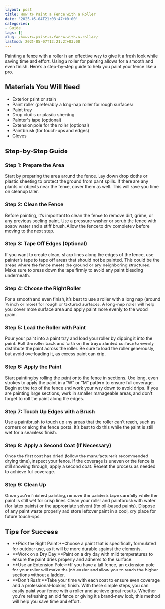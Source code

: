 ```yaml
---
layout: post
title: How to Paint a Fence with a Roller
date: '2025-05-04T21:03:47+00:00'
categories:
- Guide
tags: []
slug: /how-to-paint-a-fence-with-a-roller/
lastmod: 2025-05-07T12:21:27+03:00
---
```


Painting a fence with a roller is an effective way to give it a fresh look while saving time and effort. Using a roller for painting allows for a smooth and even finish. Here’s a step-by-step guide to help you paint your fence like a pro.
## Materials You Will Need
- Exterior paint or stain
- Paint roller (preferably a long-nap roller for rough surfaces)
- Paint tray
- Drop cloths or plastic sheeting
- Painter's tape (optional)
- Extension pole for the roller (optional)
- Paintbrush (for touch-ups and edges)
- Gloves
## Step-by-Step Guide
### Step 1: Prepare the Area
Start by preparing the area around the fence. Lay down drop cloths or plastic sheeting to protect the ground from paint spills. If there are any plants or objects near the fence, cover them as well. This will save you time on cleanup later.
### Step 2: Clean the Fence
Before painting, it’s important to clean the fence to remove dirt, grime, or any previous peeling paint. Use a pressure washer or scrub the fence with soapy water and a stiff brush. Allow the fence to dry completely before moving to the next step.
### Step 3: Tape Off Edges (Optional)
If you want to create clean, sharp lines along the edges of the fence, use painter’s tape to tape off areas that should not be painted. This could be the areas where the fence meets the ground or any neighboring structures. Make sure to press down the tape firmly to avoid any paint bleeding underneath.
### Step 4: Choose the Right Roller
For a smooth and even finish, it’s best to use a roller with a long nap (around ¾ inch or more) for rough or textured surfaces. A long-nap roller will help you cover more surface area and apply paint more evenly to the wood grain.
### Step 5: Load the Roller with Paint
Pour your paint into a paint tray and load your roller by dipping it into the paint. Roll the roller back and forth on the tray’s slanted surface to evenly distribute the paint across the roller. Be sure to load the roller generously, but avoid overloading it, as excess paint can drip.
### Step 6: Apply the Paint
Start painting by rolling the paint onto the fence in sections. Use long, even strokes to apply the paint in a “W” or “M” pattern to ensure full coverage. Begin at the top of the fence and work your way down to avoid drips. If you are painting large sections, work in smaller manageable areas, and don’t forget to roll the paint along the edges.
### Step 7: Touch Up Edges with a Brush
Use a paintbrush to touch up any areas that the roller can’t reach, such as corners or along the fence posts. It’s best to do this while the paint is still wet for a seamless finish.
### Step 8: Apply a Second Coat (If Necessary)
Once the first coat has dried (follow the manufacturer’s recommended drying time), inspect your fence. If the coverage is uneven or the fence is still showing through, apply a second coat. Repeat the process as needed to achieve full coverage.
### Step 9: Clean Up
Once you’re finished painting, remove the painter’s tape carefully while the paint is still wet for crisp lines. Clean your roller and paintbrush with water (for latex paints) or the appropriate solvent (for oil-based paints). Dispose of any paint waste properly and store leftover paint in a cool, dry place for future touch-ups.
## Tips for Success
- **Pick the Right Paint:**Choose a paint that is specifically formulated for outdoor use, as it will be more durable against the elements.
- **Work on a Dry Day:**Paint on a dry day with mild temperatures to ensure the paint dries properly and adheres to the surface.
- **Use an Extension Pole:**If you have a tall fence, an extension pole for your roller will make the job easier and allow you to reach the higher sections without a ladder.
- **Don't Rush:**Take your time with each coat to ensure even coverage and a professional-looking finish.
With these simple steps, you can easily paint your fence with a roller and achieve great results. Whether you're refreshing an old fence or giving it a brand-new look, this method will help you save time and effort.
